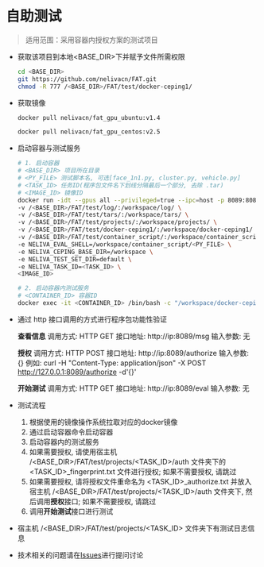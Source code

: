 # 自助测试

> 适用范围：采用容器内授权方案的测试项目

* 获取该项目到本地<BASE_DIR>下并赋予文件所需权限
    ```bash
    cd <BASE_DIR>
    git https://github.com/nelivacn/FAT.git
    chmod -R 777 /<BASE_DIR>/FAT/test/docker-ceping1/
    ```

* 获取镜像

    ```bash
    docker pull nelivacn/fat_gpu_ubuntu:v1.4
    ```

    ```bash
    docker pull nelivacn/fat_gpu_centos:v2.5
    ```

* 启动容器与测试服务

    ```bash
    # 1. 启动容器
    # <BASE_DIR> 项目所在目录
    # <PY_FILE> 测试脚本名, 可选[face_1n1.py, cluster.py, vehicle.py]
    # <TASK_ID> 任务ID(程序包文件名下划线分隔最后一个部分, 去除 .tar)
    # <IMAGE_ID> 镜像ID
    docker run -idt --gpus all --privileged=true --ipc=host -p 8089:8089 \
    -v /<BASE_DIR>/FAT/test/log/:/workspace/log/ \
    -v /<BASE_DIR>/FAT/test/tars/:/workspace/tars/ \
    -v /<BASE_DIR>/FAT/test/projects/:/workspace/projects/ \
    -v /<BASE_DIR>/FAT/test/docker-ceping1/:/workspace/docker-ceping1/ \
    -v /<BASE_DIR>/FAT/test/container_script/:/workspace/container_script/ \
    -e NELIVA_EVAL_SHELL=/workspace/container_script/<PY_FILE> \
    -e NELIVA_CEPING_BASE_DIR=/workspace \
    -e NELIVA_TEST_SET_DIR=default \
    -e NELIVA_TASK_ID=<TASK_ID> \
    <IMAGE_ID>

    # 2. 启动容器内测试服务
    # <CONTAINER_ID> 容器ID
    docker exec -it <CONTAINER_ID> /bin/bash -c "/workspace/docker-ceping1/my.sh start"
    ```

* 通过 http 接口调用的方式进行程序包功能性验证

    **查看信息**
    调用方式: HTTP GET
    接口地址: http://ip:8089/msg
    输入参数: 无

    **授权**
    调用方式: HTTP POST
    接口地址: http://ip:8089/authorize
    输入参数: {}
    例如: curl -H "Content-Type: application/json" -X POST  http://127.0.0.1:8089/authorize -d'{}'

    **开始测试**
    调用方式: HTTP GET
    接口地址: http://ip:8089/eval
    输入参数: 无

* 测试流程
    1. 根据使用的镜像操作系统拉取对应的docker镜像
    2. 通过启动容器命令启动容器
    3. 启动容器内的测试服务
    4. 如果需要授权, 请使用宿主机 /\<BASE_DIR\>/FAT/test/projects/\<TASK_ID\>/auth 文件夹下的 \<TASK_ID>_fingerprint.txt 文件进行授权; 如果不需要授权, 请跳过
    5. 如果需要授权, 请将授权文件重命名为 \<TASK_ID>_authorize.txt 并放入宿主机 /\<BASE_DIR\>/FAT/test/projects/\<TASK_ID\>/auth 文件夹下, 然后调用**授权**接口; 如果不需要授权, 请跳过
    6. 调用**开始测试**接口进行测试

* 宿主机 /\<BASE_DIR\>/FAT/test/projects/\<TASK_ID\> 文件夹下有测试日志信息

* 技术相关的问题请在[Issues](https://github.com/nelivacn/FAT/issues)进行提问讨论
